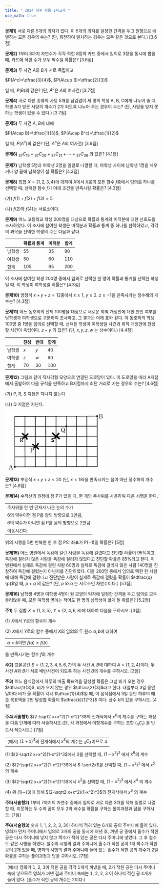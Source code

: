 ```yaml
---
title: " 2024 청수 확통 1차고사 "
use_math: true
---
```


**문제1)** 서로 다른 5개의 의자가 있다. 이 5개의 의자를 일정한 간격을 두고 원형으로 배열하는 모든 경우의 수는? (단, 회전하여 일치하는 경우는 모두 같은 것으로 본다.) [3.6점] 


**문제2)** 1부터 8까지 자연수가 각각 적힌 8장의 카드 중에서 임의로 3장을 동시에 뽑을 때, 카드에 적힌 수가 모두 짝수일 확률은? [3.6점]


**문제3)** 두 사건 $A$와 $B$가 서로 독립이고

$P(A^c)=\dfrac{3}{4}$, $P(A\cup B)=\dfrac{2}{3}$

일 때, $P(B)$의 값은? (단, $A^c$은 $A$의 여사건) [3.7점]

**문제4)** 서로 다른 종류의 사탕 5개를 남김없이 세 명의 학생 A, B, C에게 나누어 줄 때, 학생 A가 받은 사탕의 개수가 2가 되도록 나누어 주는 경우의 수는? (단, 사탕을 받지 못하는 학생이 있을 수 있다.) [3.7점]


**문제5)** 두 사건 $A$, $B$에 대해

$P(A\cap B)=\dfrac{1}{5}$, $P(A\cap B^c)=\dfrac{1}{2}$

일 때, $P(A^c)$의 값은? (단, $A^c$은 $A$의 여사건) [3.9점]


**문제6)** ${_3}{_7}C{_1}{_9}+{_3}{_7}C{_2}{_0}+{_3}{_7}C{_2}{_1}+\cdots+{_3}{_7}C{_3}{_6}$ 의 값은? [4.1점]

**문제7)** 남학생 5명과 여학생 2명을 일렬로 나열할 때, 여학생 사이에 남학생 1명을 세우거나 양 끝에 남학생이 설 확률은? [4.3점]

**문제8)** 집합 $X=\lbrace 1, 2, 3, 4\rbrace$에 대하여 $X$에서 $X$로의 모든 함수 $f$중에서 임의로 하나를 선택할 때, 선택한 함수 $f$가 아래 조건을 만족시킬 확률은? [4.3점]

(가) $f(1)+f(2)+f(3)=5$

(나) $f(2)$와 $f(4)$는 서로소이다.

**문제9)** 어느 고등학교 학생 200명을 대상으로 확률과 통계와 미적분에 대한 선호도를 조사하였다. 이 조사에 참여한 학생은 미적분과 확률과 통계 중 하나를 선택하였고, 각각의 과목을 선택한 학생의 수는 다음과 같다.

||확률과 통계|미적분|합계|
|---|---|---|---|
|남학생|55|35|90|
|여학생|50|60|110|
|합계|105|95|200|

이 조사에 참여한 학생 200명 중에서 임의로 선택한 한 명이 확률과 통계를 선택한 학생일 때, 이 학생이 여학생일 확률은? [4.3점]

**문제10)** 방정식 $x+y+z=12$중에서 $x\ge1$, $y\ge2$, $z\ge-1$을 만족시키는 정수해의 개수는? [4.3점] 

**문제11)** 어느 동호회의 전체 100명을 대상으로 새로운 회칙 개정안에 대한 찬반 여부를 남학생과 여학생으로 구분하여 조사하고, 그 결과는 아래 표와 같다. 이 동호회의 학생 100명 중 1명을 임의로 선택할 때, 선택된 학생이 여학생일 사건과 회칙 개정안에 찬성할 사건이 독립이다. $z-y$ 의 값은? (단, $x, y, z, w$ 는 상수이다.) [4.4점]

||찬성|반대|합계|
|---|---|---|---|
|남학생|$x$|$y$|40|
|여학생|$z$|$w$|60|
|합계|70|30|100|

**문제12)** 그림과 같이 직사각형 모양으로 연결된 도로망이 있다. 이 도로망을 따라 A지점에서 출발하여 다음 규칙을 만족하고 B지점까지 최단 거리로 가는 경우의 수는? [4.6점]

(가) P, R, S 지점은 지나지 않는다

(나) Q 지점은 지난다.


<img src="/assets/Pasted image 20240427135534.png"/>


**문제13)** 부등식 $x+y+z<20$ (단, $x<18$)을 만족시키는 음이 아닌 정수해의 개수는? [4.9점]

**문제14)** 수직선의 원점에 점 P가 있을 때, 한 개의 주사위를 사용하여 다음 시행을 한다.

||
|-|
|주사위를 한 번 던져서 나온 눈의 수가 |
|6의 약수이면 점 P를 양의 방향으로 1만큼,|
|6의 약수가 아니면 점 P를 음의 방향으로 2만큼|
|이동시킨다.|

위의 시행을 5번 반복한 한 후 점 P의 좌표가 P$(-1)$일 확률은? [5점]

**문제15)** 어느 병원에서 독감에 걸린 사람을 독감에 걸렸다고 진단할 확률이 95$\%$이고, 독감에 걸리지 않은 사람을 독감에 걸리지 않았다고 진단할 확률은 85$\%$라고 한다. 이 병원에서 실제로 독감에 걸린 사람 60명과 실제로 독감에 걸리지 않은 사람 140명을 진찰하여 독감에 걸렸는지 아닌지를 진단하였다. 이들 200명 중에서 임의로 택한 한 사람에 대해 독감에 걸렸다고 진단받은 사람이 실제로 독감에 걸렸을 확률이 $\dfrac{q}{p}$일 때, $p+q$ 의 값은? (단, $p$ 와 $q$ 는 서로소인 자연수이다.) [5.1점] 


**문제16)** 남학생 4명과 여학생 4명이 원 모양의 탁자에 일정한 간격을 두고 임의로 모두 둘러앉을 때, 모든 여학생 옆에는 적어도 한 명의 남학생이 앉게 될 확률은? [5.2점]

**주1)** 두 집합 $X=\lbrace 1, 3, 5\rbrace$, $Y=\lbrace 2, 4, 6, 8\rbrace$에 대하여 다음을 구하시오. [3점]

(1) $X$에서 $Y$로의 함수의 개수

(2) $X$에서 $Y$로의 함수 중에서 $X$의 임의의 두 원소 $a, b$에 대하여 

||
|-|
|$a<b$이면 $f(a)\ge f(b)$|

를 만족시키는 함수 $f$의 개수


**주2)** 표본공간 $S=\lbrace 1, 2, 3, 4, 5, 6, 7\rbrace$의 두 사건 $A, B$에 대하여 $A=\lbrace 1, 2, 4\rbrace$이다. 두 사건 $A$와 $B$가 서로 배반사건이 되도록 하는 사건 $B$의 개수를 구하시오. [3점]


**주3)** 어느 음식점에서 하루의 매출 목표액을 달성할 확률은 그날 비가 오는 경우 $\dfrac{1}{3}$, 비가 오지 않는 경우 $\dfrac{2}{3}$라고 한다. 내일부터 3일 동안 날마다 비가 올 확률이 각각 $\dfrac{1}{4}$일 때, 이 음식점에서 3일 동안 하루의 매출 목표액을 2번 달성할 확률이 $\dfrac{k}{12^3}$ 이다. 상수 $k$의 값을 구하시오. [4점]


**주4(서술형1)** $(2-\sqrt2 x+x^2)(1-x^2)^3$의 전개식에서 $x^6$의 계수를 구하는 과정을 다음 단계에 따라 서술하시오.(단, 각 과정에서 이항계수를 구하는 조합 (${_n}C{_r}$) 을 반드시 적으시오.) [7점]

|   |
|---|
|(예시) $(1+x)^4$의 전개식에서 $x^3$의 계수는 ${_4}C{_3}$이므로 4|

(1) $(2-\sqrt2 x+x^2)(1-x^2)^3$에서 2를 선택할 때, $(1-x^2)^3$ 에서 $x^6$의 계수

(2) $(2-\sqrt2 x+x^2)(1-x^2)^3$에서 $-\sqrt2x$를 선택할 때, $(1-x^2)^3$ 에서 $x^5$ 의 계수

(3) $(2-\sqrt2 x+x^2)(1-x^2)^3$에서 $x^2$을 선택할 때, $(1-x^2)^3$ 에서 $x^4$ 의 계수

(4) 위 (1)∼(3)에 의해 $(2-\sqrt2 x+x^2)(1-x^2)^3$의 전개식에서 $x^6$ 의 계수

**주5(서술형2)** 1부터 7까지의 자연수 중에서 임의로 서로 다른 3개를 택해 일렬로 나열할 때, 이웃하는 두 수의 곱이 모두 2의 배수일 확률을 구하는 풀이과정과 답을 구하시오. [7점]


**주6(서술형3)** 숫자 1, 1, 2, 2, 3, 3이 하나씩 적혀 있는 6개의 공이 주머니에 들어 있다. 영희가 먼저 주머니에서 임의로 3개의 공을 동시에 꺼낸 후, 꺼낸 공 중에서 홀수가 적힌 공은 다시 주머니에 넣지 않고 짝수가 적혀 있는 공은 다시 주머니에 넣었다. 그 후 철수도 같은 시행을 하였다. 철수의 시행의 결과 주머니에 홀수가 적힌 공이 1개 짝수가 적힌 공이 2개 있을 때, 영희의 시행의 결과 주머니에 들어 있는 홀수가 적힌 공의 개수가 2일 확률을 구하는 풀이과정과 답을 구하시오. [7점]

||
|-|
|(예시) 영희가 1, 2, 3이 적힌 공을 각각 1개씩 꺼냈을 때, 2가 적힌 공은 다시 주머니 속에 넣으므로 영희가 꺼낸 결과 주머니 속에는 1, 2, 2, 3 이 하나씩 적힌 공 4개가 들어 있다. (홀수가 적힌 공의 개수는 2이다.)|